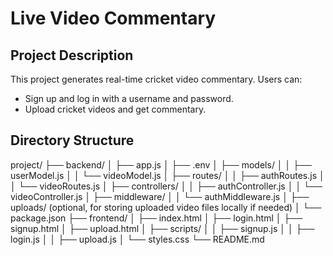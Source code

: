 # Live Video Commentary

## Project Description
This project generates real-time cricket video commentary. Users can:
- Sign up and log in with a username and password.
- Upload cricket videos and get commentary.

## Directory Structure
project/
├── backend/
│   ├── app.js
│   ├── .env
│   ├── models/
│   │   ├── userModel.js
│   │   └── videoModel.js
│   ├── routes/
│   │   ├── authRoutes.js
│   │   └── videoRoutes.js
│   ├── controllers/
│   │   ├── authController.js
│   │   └── videoController.js
│   ├── middleware/
│   │   └── authMiddleware.js
│   ├── uploads/ (optional, for storing uploaded video files locally if needed)
│   └── package.json
├── frontend/
│   ├── index.html
│   ├── login.html
│   ├── signup.html
│   ├── upload.html
│   ├── scripts/
│   │   ├── signup.js
│   │   ├── login.js
│   │   ├── upload.js
│   └── styles.css
└── README.md
